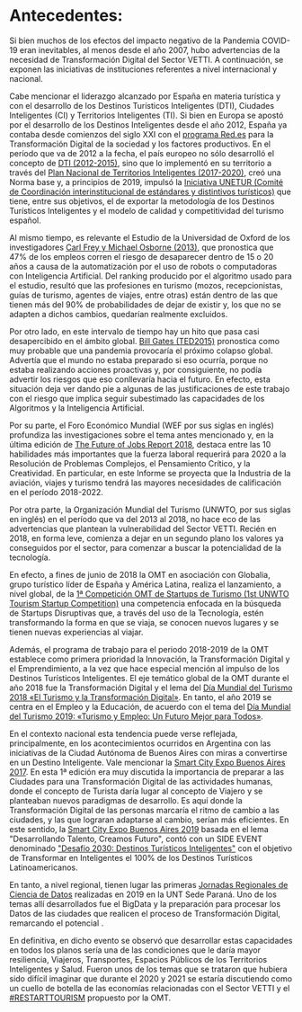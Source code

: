 
# Antecedentes:

Si bien muchos de los efectos del impacto negativo de la Pandemia COVID-19 eran
inevitables, al menos desde el año 2007, hubo advertencias de la necesidad de
Transformación Digital del Sector VETTI. A continuación, se exponen las
iniciativas de instituciones referentes a nivel internacional y nacional.

Cabe mencionar el liderazgo alcanzado por España en materia turística y con el
desarrollo de los Destinos Turísticos Inteligentes (DTI), Ciudades Inteligentes
(CI) y Territorios Inteligentes (TI). Si bien en Europa se apostó por el
desarrollo de los Destinos Inteligentes desde el año 2012, España ya contaba
desde comienzos del siglo XXI con el [programa Red.es](https://www.red.es/redes/es/quienes-somos/redes) para la Transformación
Digital de la sociedad y los factores productivos. En el período que va de 2012
a la fecha, el país europeo no sólo desarrolló el concepto de [DTI (2012-2015)](https://www.segittur.es/wp-content/uploads/2019/11/Libro-Blanco-Destinos-Tursticos-Inteligentes.pdf),
sino que lo implementó en su territorio a través del [Plan Nacional de
Territorios Inteligentes (2017-2020)](http://www.prodetur.es/prodetur/AlfrescoFileTransferServlet?action=download&ref=6f24f87e-5505-4be4-96d5-59a9aba0bf92 ), creó una Norma base y, a principios de
2019, impulsó la [Iniciativa UNETUR (Comité de Coordinación interinstitucional de
estándares y distintivos turísticos)](https://www.une.org/salainformaciondocumentos/NP%20UNETUR%20mar-19.pdf) que tiene, entre sus objetivos, el de
exportar la metodología de los Destinos Turísticos Inteligentes y el modelo de
calidad y competitividad del turismo español. 

Al mismo tiempo, es relevante el Estudio de la Universidad de Oxford de los
investigadores [Carl Frey y Michael Osborne (2013)](https://www.oxfordmartin.ox.ac.uk/downloads/academic/The_Future_of_Employment.pdf), que pronostica que 47% de los
empleos corren el riesgo de desaparecer dentro de 15 o 20 años a causa de la
automatización por el uso de robots o computadoras con Inteligencia Artificial.
Del ranking producido por el algoritmo usado para el estudio, resultó que las
profesiones en turismo (mozos, recepcionistas, guías de turismo, agentes de
viajes, entre otras) están dentro de las que tienen más del 90% de
probabilidades de dejar de existir y, los que no se adapten a dichos cambios,
quedarían realmente excluidos.

Por otro lado, en este intervalo de tiempo hay un hito que pasa casi desapercibido en el ámbito
global. [Bill Gates (TED2015)](https://www.ted.com/talks/bill_gates_the_next_outbreak_we_re_not_ready?language=es) pronostica como muy probable que una pandemia
provocaría el próximo colapso global. Advertía que el mundo no estaba preparado
si eso ocurría, porque no estaba realizando acciones proactivas y, por
consiguiente, no podía advertir los riesgos que eso conllevaría hacia el futuro.
En efecto, esta situación deja ver dando pie a algunas de las justificaciones de
este trabajo con el riesgo que implica seguir subestimado las capacidades de los
Algoritmos y la Inteligencia Artificial.

Por su parte, el Foro Económico Mundial (WEF por sus siglas en inglés) profundiza
las investigaciones sobre el tema antes mencionado y, en la última edición de
[The Future of Jobs Report 2018](http://www3.weforum.org/docs/WEF_Future_of_Jobs_2018.pdf), destaca entre las 10 habilidades más importantes que
la fuerza laboral requerirá para 2020 a la Resolución de Problemas Complejos, el
Pensamiento Crítico, y la Creatividad. En particular, en este Informe se
proyecta que la Industria de la aviación, viajes y turismo tendrá las mayores
necesidades de calificación en el período 2018-2022.

Por otra parte, la Organización Mundial del Turismo (UNWTO, por sus siglas en inglés) en el período que va
del 2013 al 2018, no hace eco de las advertencias que plantean la vulnerabilidad
del Sector VETTI. Recién en 2018, en forma leve, comienza a dejar en un segundo
plano los valores ya conseguidos por el sector, para comenzar a buscar la
potencialidad de la tecnología.

En efecto, a fines de junio de 2018 la OMT en asociación con Globalia, grupo
turístico líder de España y América Latina, realiza el lanzamiento, a nivel
global, de la [1ª Competición OMT de Startups de Turismo (1st UNWTO Tourism
Startup Competition)](https://www.unwto.org/es/press-release/2018-09-13/gran-exito-global-1-competicion-de-startups-de-la-organizacion-mundial-del-) una competencia enfocada en la búsqueda de Startups
Disruptivas que, a través del uso de la Tecnología, estén transformando la forma
en que se viaja, se conocen nuevos lugares y se tienen nuevas experiencias al
viajar.

Además, el programa de trabajo para el periodo 2018-2019 de la OMT establece
como primera prioridad la Innovación, la Transformación Digital y el
Emprendimiento, a la vez que hace especial mención al impulso de los Destinos
Turísticos Inteligentes. El eje temático global de la OMT durante el año 2018
fue la Transformación Digital y el lema del [Día Mundial del Turismo 2018 «El Turismo y la Transformación Digital»](https://www.unwto.org/es/event/celebracion-oficial-dia-mundial-del-turismo-2018-turismo-y-la-transformacion-digital). En tanto, el año 2019 se centra
en el Empleo y la Educación, de acuerdo con el tema del [Día Mundial del Turismo
2019: «Turismo y Empleo: Un Futuro Mejor para Todos»](https://www.unwto.org/es/world-tourism-day-2019-celebrates-tourism-and-jobs-better-future-all).

En el contexto nacional esta tendencia puede verse reflejada, principalmente, en
los acontecimientos ocurridos en Argentina con las iniciativas de la Ciudad
Autónoma de Buenos Aires con miras a convertirse en un Destino Inteligente. Vale
mencionar la [Smart City Expo Buenos Aires 2017](https://www.youtube.com/watch?v=-pIxnwiCZkE). En esta 1ª edición era muy
discutida la importancia de preparar a las Ciudades para una Transformación Digital de las actividades humanas, donde el
concepto de Turista daría lugar al concepto de Viajero y se planteaban nuevos paradigmas de desarrollo. Es aquí donde la Transformación Digital de las personas marcaría el ritmo de cambio a las ciudades, y las que lograran adaptarse al cambio, serían más eficientes.
En este sentido, la [Smart City Expo Buenos Aires 2019](https://www.youtube.com/watch?v=MXMrxqjDHyA) basada en el lema "Desarrollando Talento, Creamos Futuro", contó con un SIDE EVENT denominado ["Desafío 2030: Destinos Turísticos Inteligentes"](https://www.ciudadesdelfuturo.com.ar/2019/04/20/smart-city-expo-buenos-aires/) con el objetivo de Transformar en Inteligentes el 100% de los Destinos Turísticos Latinoamericanos.

En tanto, a nivel regional, tienen lugar las
primeras [Jornadas Regionales de Ciencia de Datos](http://www.frp.utn.edu.ar/info2/?p=16103) realizadas en 2019 en la UNT Sede Paraná. Uno de los temas allí
desarrollados fue el BigData y la preparación para procesar los Datos de las
ciudades que realicen el proceso de Transformación Digital, remarcando el potencial .

En definitiva, en dicho evento se observó que desarrollar estas capacidades en todos los planos
sería una de las condiciones que le daría mayor resiliencia, Viajeros,
Transportes, Espacios Públicos de los Territorios Inteligentes y Salud. 
Fueron unos de los temas que se trataron que hubiera sido difícil imaginar que durante
el 2020 y 2021 se estaría discutiendo como un cuello de botella de las economías
relacionadas con el Sector VETTI y el [#RESTARTTOURISM](https://www.youtube.com/watch?v=mDF9JZraBi8) propuesto por la OMT.

